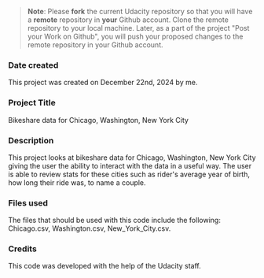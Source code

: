 > **Note**: Please **fork** the current Udacity repository so that you will have a **remote** repository in **your** Github account. Clone the remote repository to your local machine. Later, as a part of the project "Post your Work on Github", you will push your proposed changes to the remote repository in your Github account.

### Date created
This project was created on December 22nd, 2024 by me.


### Project Title
Bikeshare data for Chicago, Washington, New York City

### Description
This project looks at bikeshare data for Chicago, Washington, New York City giving the user the ability to interact with the data in a useful way. The user is able to review stats for these cities such as rider's average year of birth, how long their ride was, to name a couple. 

### Files used
The files that should be used with this code include the following: Chicago.csv, Washington.csv, New_York_City.csv.

### Credits
This code was developed with the help of the Udacity staff. 
